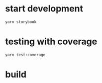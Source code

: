 # start development

```
yarn storybook
```

# testing with coverage

```
yarn test:coverage
```

# build
